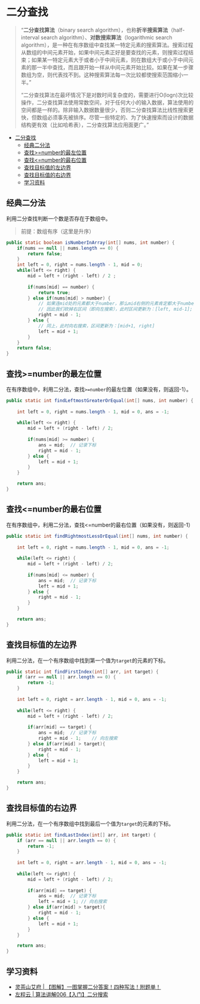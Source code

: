 # 二分查找

> “**二分查找算法**（binary search algorithm），也称**折半搜索算法**（half-interval search algorithm）、**对数搜索算法**（logarithmic search algorithm），是一种在有序数组中查找某一特定元素的搜索算法。搜索过程从数组的中间元素开始，如果中间元素正好是要查找的元素，则搜索过程结束；如果某一特定元素大于或者小于中间元素，则在数组大于或小于中间元素的那一半中查找，而且跟开始一样从中间元素开始比较。如果在某一步骤数组为空，则代表找不到。这种搜索算法每一次比较都使搜索范围缩小一半。”
>
> “二分查找算法在最坏情况下是对数时间复杂度的，需要进行O(logn)次比较操作，二分查找算法使用常数空间，对于任何大小的输入数据，算法使用的空间都是一样的。除非输入数据数量很少，否则二分查找算法比线性搜索更快，但数组必须事先被排序。尽管一些特定的、为了快速搜索而设计的数据结构更有效（比如哈希表），二分查找算法应用面更广。”

- [二分查找](#二分查找)
  - [经典二分法](#经典二分法)
  - [查找\>=number的最左位置](#查找number的最左位置)
  - [查找\<=number的最右位置](#查找number的最右位置)
  - [查找目标值的左边界](#查找目标值的左边界)
  - [查找目标值的右边界](#查找目标值的右边界)
  - [学习资料](#学习资料)

## 经典二分法

利用二分查找判断一个数是否存在于数组中。

> 前提：数组有序（这里是升序）

```java
public static boolean isNumberInArray(int[] nums, int number) {
	if(nums == null || nums.length == 0) {
		return false;
	}
	int left = 0, right = nums.length - 1, mid = 0;
	while(left <= right) {
		mid = left + (right - left) / 2 ;
		
		if(nums[mid] == number) {
			return true;
		} else if(nums[mid] > number) {
			// 如果连mid处的元素都大于number，那么mid右侧的元素肯定都大于number，因为数组是升序的嘛
			// 因此我们砍掉右区间（即向左搜索），此时区间更新为：[left, mid-1];
			right = mid - 1;
		} else {
			// 同上，此时向右搜索，区间更新为：[mid+1, right]
			left = mid + 1;
		}
	}
	return false;
}
```


## 查找>=number的最左位置

在有序数组中，利用二分法，查找`>=number`的最左位置（如果没有，则返回-1）。

```java
public static int findLeftmostGreaterOrEqual(int[] nums, int number) {
	
	int left = 0, right = nums.length - 1, mid = 0, ans = -1;
	
	while(left <= right) {
		mid = left + (right - left) / 2;
		
		if(nums[mid] >= number) {
			ans = mid;	// 记录下标
			right = mid - 1;
		} else {
			left = mid + 1;
		}
	}

	return ans;
}
```

## 查找<=number的最右位置

在有序数组中，利用二分法，查找<=number的最右位置（如果没有，则返回-1）

```java
public static int findRightmostLessOrEqual(int[] nums, int number) {
	
	int left = 0, right = nums.length - 1, mid = 0, ans = -1;
	
	while(left <= right) {
		mid = left + (right - left) / 2;
		
		if(nums[mid] <= number) {
			ans = mid;	// 记录下标
			left = mid + 1;
		} else {
			right = mid - 1;
		}
	}

	return ans;
}
```

## 查找目标值的左边界

利用二分法，在一个有序数组中找到第一个值为`target`的元素的下标。

```java
public static int findFirstIndex(int[] arr, int target) {
    if (arr == null || arr.length == 0) {
        return -1; 
    }
	
	int left = 0, right = arr.length - 1, mid = 0, ans = -1;
	
	while(left <= right) {
		mid = left + (right - left) / 2;
		
		if(arr[mid] == target) {
			ans = mid;	// 记录下标
			right = mid - 1;	// 向左搜索
		} else if(arr[mid] > target){
			right = mid - 1;
		} else {
			left = mid + 1;
		}
	}

	return ans;
}
```



## 查找目标值的右边界

利用二分法，在一个有序数组中找到最后一个值为`target`的元素的下标。

```java
public static int findLastIndex(int[] arr, int target) {
    if (arr == null || arr.length == 0) {
        return -1; 
    }
	
	int left = 0, right = arr.length - 1, mid = 0, ans = -1;
	
	while(left <= right) {
		mid = left + (right - left) / 2;
		
		if(arr[mid] == target) {
			ans = mid;	// 记录下标
			left = mid + 1;	// 向右搜索
		} else if(arr[mid] > target){
			right = mid - 1;
		} else {
			left = mid + 1;
		}
	}

	return ans;
}
```

## 学习资料

- [灵茶山艾府 | 【图解】一图掌握二分答案！四种写法！附题单！](https://leetcode.cn/problems/h-index-ii/solutions/2504326/tu-jie-yi-tu-zhang-wo-er-fen-da-an-si-ch-d15k/)
- [左程云 | 算法讲解006【入门】二分搜索](https://www.bilibili.com/video/BV1bX4y177uT/)